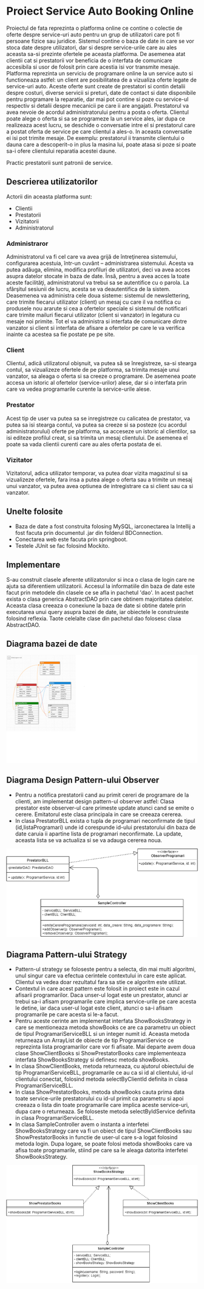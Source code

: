 # Proiect Service Auto Booking Online


Proiectul de fata reprezinta o platforma online ce contine o colectie de oferte despre service-uri auto pentru un grup de utilizatori care pot fi persoane fizice sau juridice.
Sistemul contine o baza de date in care se vor stoca date despre utilizatori, dar si despre service-urile care au ales aceasta sa-si prezinte ofertele pe aceasta platforma. De asemenea atat clientii cat si prestatorii vor beneficia de o interfata de comunicare accesibila si usor de folosit prin care acestia isi vor transmite mesaje.
Platforma reprezinta un serviciu de programare online la un service auto si functioneaza astfel: un client are posibilitatea de a vizualiza oferte legate de service-uri auto. Aceste oferte sunt create de prestatori si contin detalii despre costuri, diverse servicii si preturi, date de contact si date disponibile pentru programare la reparatie, dar mai pot contine si poze cu service-ul respectiv si detalii despre mecanicii pe care ii are angajati. Prestatorul va avea nevoie de acordul administratorului pentru a posta o oferta. Clientul poate alege o oferta si sa se programeze la un service ales, iar dupa ce realizeaza acest lucru, se deschide o conversatie intre el si prestatorul care a postat oferta de service pe care clientul a ales-o. In aceasta conversatie ei isi pot trimite mesaje. De exemplu: prestatorul ii transmite clientului o dauna care a descoperit-o in plus la masina lui, poate atasa si poze si poate sa-i ofere clientului reparatia acestei daune.

Practic prestatorii sunt patronii de service.


## Descrierea utilizatorilor

Actorii din aceasta platforma sunt:

-	 Clientii
-	 Prestatorii
-	 Vizitatorii
-	 Administratorul

### Administraror

Administratorul va fi cel care va avea grijă de întreţinerea sistemului, configurarea acestuia, într-un cuvânt – administrarea sistemului. Acesta va putea adăuga, elimina, modifica profiluri de utilizatori, deci va avea acces asupra datelor stocate in baza de date. Însă, pentru a avea acces la toate aceste facilităţi, administratorul va trebui sa se autentifice cu o parola. La sfârşitul sesiunii de lucru, acesta se va deautentifica de la sistem. Deasemenea  va administra cele doua sisteme: sistemul de newslettering, care trimite fiecarui utilizator (client) un mesaj cu care il va notifica cu produsele nou ararute si cea a ofertelor speciale si sistemul de notificari care trimite mailuri fiecarui utilizator (client si vanzator) in legatura cu mesaje noi primite. Tot el va administra si interfata de comunicare dintre vanzator si client si interfata de afisare a ofertelor pe care le va verifica inainte ca acestea sa fie postate pe pe site.

### Client

Clientul, adică utilizatorul obişnuit, va putea să se înregistreze, sa-si stearga contul, sa vizualizeze ofertele de pe platforma, sa trimita mesaje unui vanzator, sa aleaga o oferta si sa creeze o programare. De asemenea poate accesa un istoric al ofertelor (service-urilor) alese, dar si o interfata prin care va vedea programarile curente la service-urile alese.

### Prestator

Acest tip de user va putea sa se inregistreze cu calicatea de prestator, va putea sa isi stearga contul, va putea sa creeze si sa posteze (cu acordul administratorului) oferte pe platforma, sa acceseze un istoric al clientilor, sa isi editeze profilul creat, si sa trimita un mesaj clientului. De asemenea el poate sa vada clientii curenti care au ales oferta postata de ei.

### Vizitator

Vizitatorul, adica utilizator temporar, va putea doar vizita magazinul si sa vizualizeze ofertele, fara insa a putea alege o oferta sau a trimite un mesaj unui vanzator, va putea avea optiunea de intregistrare ca si client sau ca si vanzator.

## Unelte folosite

-	 Baza de date a fost construita folosing MySQL, iarconectarea la Intellij a fost facuta prin documentul .jar din folderul BDConnection.
-	 Conectarea web este facuta prin springboot.
-	 Testele JUnit se fac folosind Mockito.

## Implementare

S-au construit clasele aferente utilizatorulor si inca o clasa de login care ne ajuta sa diferentiem utilizatorii. Accesul la informatiile din baza de date este facut prin metodele din clasele ce se afla in pachetul 'dao'. In acest pachet exista o clasa generica AbstractDAO prin care obtinem majoritatea datelor. Aceasta clasa creeaza o conexiune la baza de date si obtine datele prin executarea unui query asupra bazei de date, iar obiectele le construieste folosind reflexia. Taote celelalte clase din pachetul dao folosesc clasa AbstractDAO.

## Diagrama bazei de date

![](diagrama_BD.png)

## Diagrama Design Pattern-ului Observer

-	Pentru a notifica prestatorii cand au primit cereri de programare de la clienti, am implementat design pattern-ul observer astfel: Clasa prestator este observer-ul care primeste update atunci cand se emite o cerere. Emitatorul este clasa principala in care se creeaza cererea.
-	In clasa PrestatorBLL exista o tupla de programari neconfirmate de tipul (id,listaProgramari) unde id corespunde id-ului prestatorului din baza de date caruia ii apartine lista de programari neconfirmate. La update, aceasta lista se va actualiza si se va adauga cererea noua.

![](diagObs.png)

## Diagrama Pattern-ului Strategy

-	Pattern-ul strategy se foloseste pentru a selecta, din mai multi algoritmi, unul singur care va efectua cerintele contextului in care este aplicat. Clientul va vedea doar rezultatul fara sa stie ce algoritm este utilizat.
- 	Contextul in care acest pattern este folosit in proiect este in cazul afisarii programarilor. Daca unser-ul logat este un prestator, atunci ar trebui sa-i afisam programarile care implica service-urile pe care acesta le detine, iar daca user-ul logat este client, atunci o sa-i afisam programarile pe care acesta si le-a facut.
-	Pentru aceste cerinte am implementat interfata ShowBooksStrategy in care se mentioneaza metoda showBooks ce are ca parametru un obiect de tipul ProgramariServiceBLL si un integer numit id. Aceasta metoda returneaza un ArrayList de obiecte de tip ProgramariService ce reprezinta lista programarilor care vor fi afisate. Mai departe avem doua clase ShowClientBooks si ShowPrestatorBooks care implementeaza interfata ShowBooksStrategy si definesc metoda showBooks.
-	In clasa ShowClientBooks, metoda returneaza, cu ajutorul obiectului de tip ProgramariServiceBLL, programarile ce au ca si id al clientului, id-ul clientului conectat, folosind metoda selectByClientId definita in clasa ProgramariServiceBLL.
-	In clasa ShowPrestatorBooks, metoda showBooks cauta prima data toate service-urile prestatorului cu id-ul primit ca parametru si apoi creeaza o lista din toate programarile care implica aceste service-uri, dupa care o returneaza. Se foloseste metoda selectByIdService definita in clasa ProgramariServiceBLL.
-	In clasa SampleController avem o instanta a interfetei ShowBooksStrategy care va fi un obiect de tipul ShowClientBooks sau ShowPrestatorBooks in functie de user-ul care s-a logat folosind metoda login. Dupa logare, se poate folosi metoda showBooks care va afisa toate programarile, stiind pe care sa le aleaga datorita interfetei ShowBooksStrategy.

![](diagStrategyPattern.png)